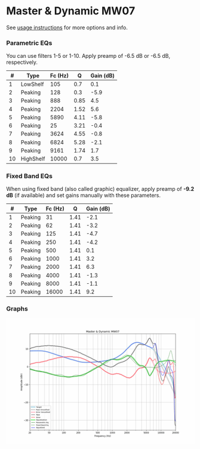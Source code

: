 # Master & Dynamic MW07
See [usage instructions](https://github.com/jaakkopasanen/AutoEq#usage) for more options and info.

### Parametric EQs
You can use filters 1-5 or 1-10. Apply preamp of -6.5 dB or -6.5 dB, respectively.

|   # | Type      |   Fc (Hz) |    Q |   Gain (dB) |
|-----|-----------|-----------|------|-------------|
|   1 | LowShelf  |       105 | 0.7  |         0.1 |
|   2 | Peaking   |       128 | 0.3  |        -5.9 |
|   3 | Peaking   |       888 | 0.85 |         4.5 |
|   4 | Peaking   |      2204 | 1.52 |         5.6 |
|   5 | Peaking   |      5890 | 4.11 |        -5.8 |
|   6 | Peaking   |        25 | 3.21 |        -0.4 |
|   7 | Peaking   |      3624 | 4.55 |        -0.8 |
|   8 | Peaking   |      6824 | 5.28 |        -2.1 |
|   9 | Peaking   |      9161 | 1.74 |         1.7 |
|  10 | HighShelf |     10000 | 0.7  |         3.5 |

### Fixed Band EQs
When using fixed band (also called graphic) equalizer, apply preamp of **-9.2 dB** (if available) and set gains manually with these parameters.

|   # | Type    |   Fc (Hz) |    Q |   Gain (dB) |
|-----|---------|-----------|------|-------------|
|   1 | Peaking |        31 | 1.41 |        -2.1 |
|   2 | Peaking |        62 | 1.41 |        -3.2 |
|   3 | Peaking |       125 | 1.41 |        -4.7 |
|   4 | Peaking |       250 | 1.41 |        -4.2 |
|   5 | Peaking |       500 | 1.41 |         0.1 |
|   6 | Peaking |      1000 | 1.41 |         3.2 |
|   7 | Peaking |      2000 | 1.41 |         6.3 |
|   8 | Peaking |      4000 | 1.41 |        -1.3 |
|   9 | Peaking |      8000 | 1.41 |        -1.1 |
|  10 | Peaking |     16000 | 1.41 |         9.2 |

### Graphs
![](./Master%20&%20Dynamic%20MW07.png)
